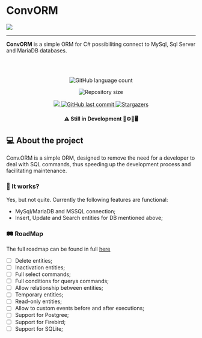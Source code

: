 # ConvORM

![](/LogoWithText.png)

------

**ConvORM** is a simple ORM for C# possibiliting connect to MySql, Sql Server and MariaDB databases.

<br></br>

<div align="center" style={{display: 'flex', justifyContent: 'center', gap:'1rem', width: '100%'}}>
  <img alt="GitHub language count" src="https://img.shields.io/github/languages/count/ConvORM/Conv.ORM.NET5?color=%2304D361"></img>

  <img alt="Repository size" src="https://img.shields.io/github/repo-size/ConvORM/Conv.ORM.NET5"></img>
  
  <a href="https://www.nuget.org/packages/Conv.ORM">
    <img src="https://img.shields.io/nuget/vpre/Conv.ORM.svg"></img>
  </a>
  
  <a href="https://github.com/ConvORM/Conv.ORM.NET5/commits/develop">
    <img alt="GitHub last commit" src="https://img.shields.io/github/last-commit/ConvORM/Conv.ORM.NET5"></img>
  </a>
    
   <a href="https://github.com/ConvORM/Conv.ORM.NET5stargazers">
    <img alt="Stargazers" src="https://img.shields.io/github/stars/ConvORM/Conv.ORM.NET5?style=social"></img>
  </a>  
</div>

<h4 align="center">
    ⚠ Still in Development 🚧⚙🔧🖥
</h4>

## 💻 About the project
Conv.ORM is a simple ORM, designed to remove the need for a developer to deal with SQL commands, thus speeding up the development process and facilitating maintenance.

### 🚧 It works?
Yes, but not quite. Currently the following features are functional:
* MySql/MariaDB and MSSQL connection;
* Insert, Update and Search entities for DB mentioned above;

### 🛤 RoadMap
The full roadmap can be found in full [here](https://github.com/ConvORM/Conv.ORM.NET5/projects/1)
- [ ] Delete entities;
- [ ] Inactivation entities;
- [ ] Full select commands;
- [ ] Full conditions for querys commands;
- [ ] Allow relationship between entities;
- [ ] Temporary entities;
- [ ] Read-only entities;
- [ ] Allow to custom events before and after executions;
- [ ] Support for Postgree;
- [ ] Support for Firebird;
- [ ] Support for SQLite;